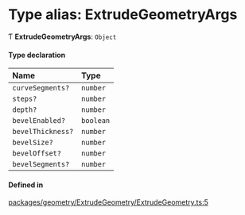 # Type alias: ExtrudeGeometryArgs

Ƭ **ExtrudeGeometryArgs**: `Object`

#### Type declaration

| Name | Type |
| :------ | :------ |
| `curveSegments?` | `number` |
| `steps?` | `number` |
| `depth?` | `number` |
| `bevelEnabled?` | `boolean` |
| `bevelThickness?` | `number` |
| `bevelSize?` | `number` |
| `bevelOffset?` | `number` |
| `bevelSegments?` | `number` |

#### Defined in

[packages/geometry/ExtrudeGeometry/ExtrudeGeometry.ts:5](https://github.com/Orillusion/orillusion/blob/main/packages/geometry/ExtrudeGeometry/ExtrudeGeometry.ts#L5)
